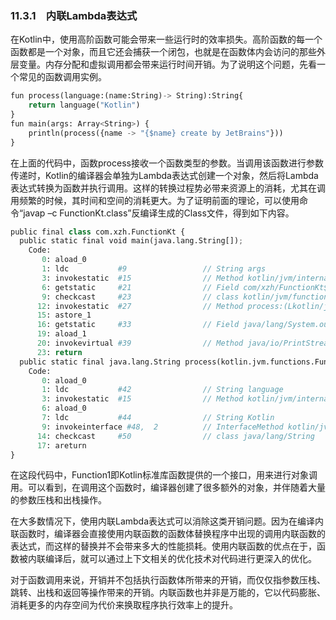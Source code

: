 ### 11.3.1　内联Lambda表达式

在Kotlin中，使用高阶函数可能会带来一些运行时的效率损失。高阶函数的每一个函数都是一个对象，而且它还会捕获一个闭包，也就是在函数体内会访问的那些外层变量。内存分配和虚拟调用都会带来运行时间开销。为了说明这个问题，先看一个常见的函数调用实例。

```python
fun process(language:(name:String)-> String):String{
    return language("Kotlin")
}
fun main(args: Array<String>) {
    println(process({name -> "{$name} create by JetBrains"}))
}
```

在上面的代码中，函数process接收一个函数类型的参数。当调用该函数进行参数传递时，Kotlin的编译器会单独为Lambda表达式创建一个对象，然后将Lambda表达式转换为函数并执行调用。这样的转换过程势必带来资源上的消耗，尤其在调用频繁的时候，其时间和空间的消耗更大。为了证明前面的理论，可以使用命令“javap –c FunctionKt.class”反编译生成的Class文件，得到如下内容。

```python
public final class com.xzh.FunctionKt {
  public static final void main(java.lang.String[]);
    Code:
       0: aload_0
       1: ldc           #9                 // String args
       3: invokestatic  #15                // Method kotlin/jvm/internal/ Intrinsics.checkParameterIsNotNull:(Ljava/lang/Object;Ljava/lang/String;)V
       6: getstatic     #21                // Field com/xzh/FunctionKt$main$1. INSTANCE:Lcom/xzh/FunctionKt$main$1;
       9: checkcast     #23                // class kotlin/jvm/functions/ Function1
      12: invokestatic  #27                // Method process:(Lkotlin/jvm/ functions/Function1;)Ljava/lang/String;
      15: astore_1
      16: getstatic     #33                // Field java/lang/System.out:Ljava/ io/PrintStream;
      19: aload_1
      20: invokevirtual #39                // Method java/io/PrintStream.println: (Ljava/lang/Object;)V
      23: return
  public static final java.lang.String process(kotlin.jvm.functions.Function1<? super java.lang.String, java.lang.String>);
    Code:
       0: aload_0
       1: ldc           #42                // String language
       3: invokestatic  #15                // Method kotlin/jvm/internal/ Intrinsics.checkParameterIsNotNull:(Ljava/lang/Object;Ljava/lang/String;)V
       6: aload_0
       7: ldc           #44                // String Kotlin
       9: invokeinterface #48,  2          // InterfaceMethod kotlin/jvm/ functions/Function1.invoke:(Ljava/lang/Object;)Ljava/lang/Object;
      14: checkcast     #50                // class java/lang/String
      17: areturn
}
```

在这段代码中，Function1即Kotlin标准库函数提供的一个接口，用来进行对象调用。可以看到，在调用这个函数时，编译器创建了很多额外的对象，并伴随着大量的参数压栈和出栈操作。

在大多数情况下，使用内联Lambda表达式可以消除这类开销问题。因为在编译内联函数时，编译器会直接使用内联函数的函数体替换程序中出现的调用内联函数的表达式，而这样的替换并不会带来多大的性能损耗。使用内联函数的优点在于，函数被内联编译后，就可以通过上下文相关的优化技术对代码进行更深入的优化。

对于函数调用来说，开销并不包括执行函数体所带来的开销，而仅仅指参数压栈、跳转、出栈和返回等操作带来的开销。内联函数也并非是万能的，它以代码膨胀、消耗更多的内存空间为代价来换取程序执行效率上的提升。

